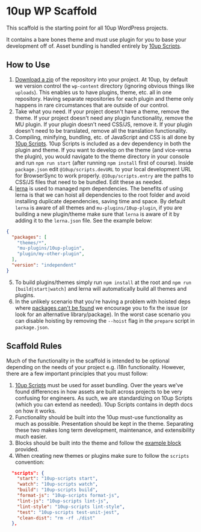 # 10up WP Scaffold

This scaffold is the starting point for all 10up WordPress projects.

It contains a bare bones theme and must use plugin for you to base your development off of. Asset bundling is handled entirely by [10up Scripts](https://github.com/10up/10up-scripts).

## How to Use

1. [Download a zip](https://github.com/10up/wp-scaffold/archive/trunk.zip) of the repository into your project. At 10up, by default we version control the `wp-content` directory (ignoring obvious things like `uploads`). This enables us to have plugins, theme, etc. all in one repository. Having separate repositories for each plugin and theme only happens in rare circumstances that are outside of our control.
2. Take what you need. If your project doesn't have a theme, remove the theme. If your project doesn't need any plugin functionality, remove the MU plugin. If your plugin doesn't need CSS/JS, remove it. If your plugin doesn't need to be translated, remove all the translation functionality.
3. Compiling, minifying, bundling, etc. of JavaScript and CSS is all done by [10up Scripts](https://github.com/10up/10up-scripts). 10up Scripts is included as a dev dependency in both the plugin and theme. If you want to develop on the theme (and vice-versa the plugin), you would navigate to the theme directory in your console and run `npm run start` (after running `npm install` first of course). Inside `package.json` edit `@10up/scripts.devURL` to your local development URL for BrowserSync to work properly. `@10up/scripts.entry` are the paths to CSS/JS files that need to be bundled. Edit these as needed.
4. [lerna](https://github.com/lerna/lerna) is used to managed npm dependencies. The benefits of using lerna is that we can hoist all dependencies to the root folder and avoid installing duplicate dependencies, saving time and space. By default `lerna` is aware of all themes and `mu-plugins/10up-plugin`, if you are building a new plugin/theme make sure that `lerna` is aware of it by adding it to the `lerna.json` file. See the example below:

```json
{
  "packages": [
    "themes/*",
    "mu-plugins/10up-plugin",
	"plugin/my-other-plugin",
  ],
  "version": "independent"
}
```
5. To build plugins/themes simply run `npm install` at the root and `npm run [build|start|watch]` and lerna will automatically build all themes and plugins.
6. In the unlikely scenario that you're having a problem with hoisted deps where [packages can't be found](https://github.com/lerna/lerna/blob/main/doc/hoist.md#module-resolution) we encourage you to fix the issue (or look for an alternative library/package). In the worst case scenario you can disable hoisting by removing the `--hoist` flag in the `prepare` script in `package.json`.

## Scaffold Rules

Much of the functionality in the scaffold is intended to be optional depending on the needs of your project e.g. i18n functionality. However, there are a few important principles that you must follow:

1. [10up Scripts](https://github.com/10up/10up-scripts) must be used for asset bundling. Over the years we've found differences in how assets are built across projects to be very confusing for engineers.  As such, we are standardizing on 10up Scripts (which you can extend as needed). 10up Scripts contains in depth docs on how it works.
2. Functionality should be built into the 10up must-use functionality as much as possible. Presentation should be kept in the theme. Separating these two makes long term development, maintenance, and extensibility much easier.
3. Blocks should be built into the theme and follow the [example block](https://github.com/10up/wp-scaffold/tree/trunk/themes/10up-theme/includes/blocks/example-block) provided.
5. When creating new themes or plugins make sure to  follow the `scripts` convention:
```json
  "scripts": {
    "start": "10up-scripts start",
    "watch": "10up-scripts watch",
    "build": "10up-scripts build",
    "format-js": "10up-scripts format-js",
    "lint-js": "10up-scripts lint-js",
    "lint-style": "10up-scripts lint-style",
    "test": "10up-scripts test-unit-jest",
    "clean-dist": "rm -rf ./dist"
  },
```
